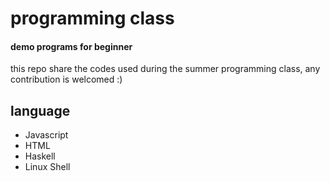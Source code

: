 # programming class
#### demo programs for beginner
this repo share the codes used during the summer programming class, any contribution is welcomed :)

## language
 - Javascript
 - HTML
 - Haskell
 - Linux Shell

